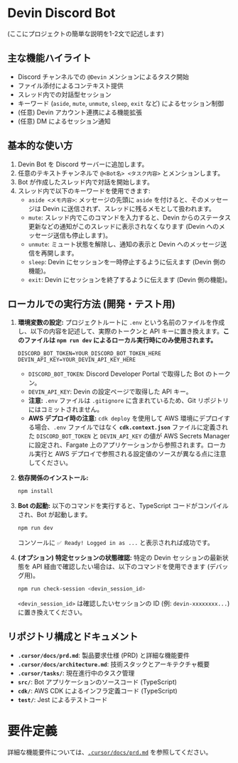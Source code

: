 # Devin Discord Bot

(ここにプロジェクトの簡単な説明を1-2文で記述します)

## 主な機能ハイライト

*   Discord チャンネルでの `@Devin` メンションによるタスク開始
*   ファイル添付によるコンテキスト提供
*   スレッド内での対話型セッション
*   キーワード (`aside`, `mute`, `unmute`, `sleep`, `exit` など) によるセッション制御
*   (任意) Devin アカウント連携による機能拡張
*   (任意) DM によるセッション通知

## 基本的な使い方

1.  Devin Bot を Discord サーバーに追加します。
2.  任意のテキストチャンネルで `@<Bot名> <タスク内容>` とメンションします。
3.  Bot が作成したスレッド内で対話を開始します。
4.  スレッド内で以下のキーワードを使用できます:
    *   `aside <メモ内容>`: メッセージの先頭に `aside` を付けると、そのメッセージは Devin に送信されず、スレッドに残るメモとして扱われます。
    *   `mute`: スレッド内でこのコマンドを入力すると、Devin からのステータス更新などの通知がこのスレッドに表示されなくなります (Devin へのメッセージ送信も停止します)。
    *   `unmute`: ミュート状態を解除し、通知の表示と Devin へのメッセージ送信を再開します。
    *   `sleep`: Devin にセッションを一時停止するように伝えます (Devin 側の機能)。
    *   `exit`: Devin にセッションを終了するように伝えます (Devin 側の機能)。

## ローカルでの実行方法 (開発・テスト用)

1.  **環境変数の設定:**
    プロジェクトルートに `.env` という名前のファイルを作成し、以下の内容を記述して、実際のトークンと API キーに置き換えます。**このファイルは `npm run dev` によるローカル実行時にのみ使用されます。**
    ```dotenv
    DISCORD_BOT_TOKEN=YOUR_DISCORD_BOT_TOKEN_HERE
    DEVIN_API_KEY=YOUR_DEVIN_API_KEY_HERE
    ```
    *   `DISCORD_BOT_TOKEN`: Discord Developer Portal で取得した Bot のトークン。
    *   `DEVIN_API_KEY`: Devin の設定ページで取得した API キー。
    *   **注意:** `.env` ファイルは `.gitignore` に含まれているため、Git リポジトリにはコミットされません。
    *   **AWS デプロイ時の注意:** `cdk deploy` を使用して AWS 環境にデプロイする場合、`.env` ファイルではなく **`cdk.context.json`** ファイルに定義された `DISCORD_BOT_TOKEN` と `DEVIN_API_KEY` の値が AWS Secrets Manager に設定され、Fargate 上のアプリケーションから参照されます。ローカル実行と AWS デプロイで参照される設定値のソースが異なる点に注意してください。

2.  **依存関係のインストール:**
    ```bash
    npm install
    ```

3.  **Bot の起動:**
    以下のコマンドを実行すると、TypeScript コードがコンパイルされ、Bot が起動します。
    ```bash
    npm run dev
    ```
    コンソールに `✅ Ready! Logged in as ...` と表示されれば成功です。

4.  **(オプション) 特定セッションの状態確認:**
    特定の Devin セッションの最新状態を API 経由で確認したい場合は、以下のコマンドを使用できます (デバッグ用)。
    ```bash
    npm run check-session <devin_session_id>
    ```
    `<devin_session_id>` は確認したいセッションの ID (例: `devin-xxxxxxxx...`) に置き換えてください。

## リポジトリ構成とドキュメント

*   **`.cursor/docs/prd.md`**: 製品要求仕様 (PRD) と詳細な機能要件
*   **`.cursor/docs/architecture.md`**: 技術スタックとアーキテクチャ概要
*   **`.cursor/tasks/`**: 現在進行中のタスク管理
*   **`src/`**: Bot アプリケーションのソースコード (TypeScript)
*   **`cdk/`**: AWS CDK によるインフラ定義コード (TypeScript)
*   **`test/`**: Jest によるテストコード

# 要件定義

詳細な機能要件については、[`.cursor/docs/prd.md`](.cursor/docs/prd.md) を参照してください。
